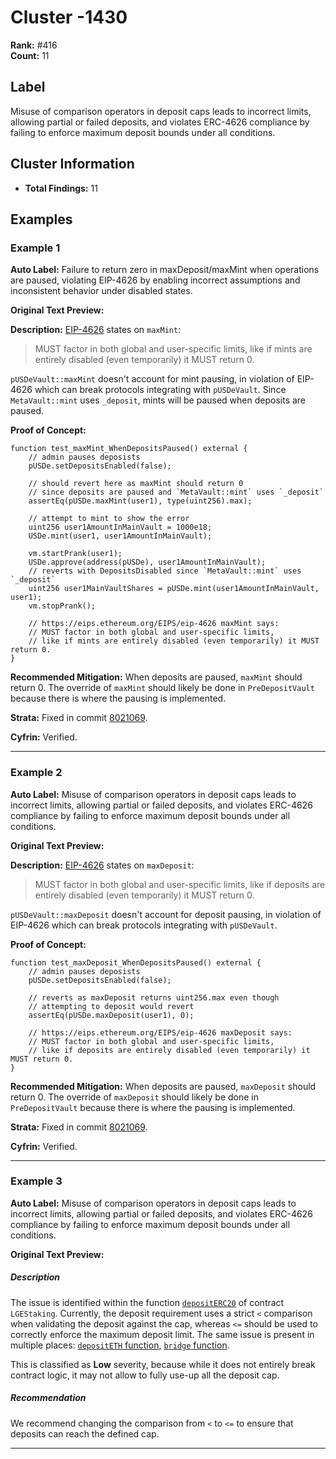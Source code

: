 # Cluster -1430

**Rank:** #416  
**Count:** 11  

## Label
Misuse of comparison operators in deposit caps leads to incorrect limits, allowing partial or failed deposits, and violates ERC-4626 compliance by failing to enforce maximum deposit bounds under all conditions.

## Cluster Information
- **Total Findings:** 11

## Examples

### Example 1

**Auto Label:** Failure to return zero in maxDeposit/maxMint when operations are paused, violating EIP-4626 by enabling incorrect assumptions and inconsistent behavior under disabled states.  

**Original Text Preview:**

**Description:** [EIP-4626](https://eips.ethereum.org/EIPS/eip-4626) states on `maxMint`:
> MUST factor in both global and user-specific limits, like if mints are entirely disabled (even temporarily) it MUST return 0.

`pUSDeVault::maxMint` doesn't account for mint pausing, in violation of EIP-4626 which can break protocols integrating with `pUSDeVault`. Since `MetaVault::mint` uses `_deposit`, mints will be paused when deposits are paused.

**Proof of Concept:**
```solidity
function test_maxMint_WhenDepositsPaused() external {
    // admin pauses deposists
    pUSDe.setDepositsEnabled(false);

    // should revert here as maxMint should return 0
    // since deposits are paused and `MetaVault::mint` uses `_deposit`
    assertEq(pUSDe.maxMint(user1), type(uint256).max);

    // attempt to mint to show the error
    uint256 user1AmountInMainVault = 1000e18;
    USDe.mint(user1, user1AmountInMainVault);

    vm.startPrank(user1);
    USDe.approve(address(pUSDe), user1AmountInMainVault);
    // reverts with DepositsDisabled since `MetaVault::mint` uses `_deposit`
    uint256 user1MainVaultShares = pUSDe.mint(user1AmountInMainVault, user1);
    vm.stopPrank();

    // https://eips.ethereum.org/EIPS/eip-4626 maxMint says:
    // MUST factor in both global and user-specific limits,
    // like if mints are entirely disabled (even temporarily) it MUST return 0.
}
```

**Recommended Mitigation:** When deposits are paused, `maxMint` should return 0. The override of `maxMint` should likely be done in `PreDepositVault` because there is where the pausing is implemented.

**Strata:** Fixed in commit [8021069](https://github.com/Strata-Money/contracts/commit/80210696f5ebe73ad7fca071c1c1b7d82e2b02ae).

**Cyfrin:** Verified.

---
### Example 2

**Auto Label:** Misuse of comparison operators in deposit caps leads to incorrect limits, allowing partial or failed deposits, and violates ERC-4626 compliance by failing to enforce maximum deposit bounds under all conditions.  

**Original Text Preview:**

**Description:** [EIP-4626](https://eips.ethereum.org/EIPS/eip-4626) states on `maxDeposit`:
> MUST factor in both global and user-specific limits, like if deposits are entirely disabled (even temporarily) it MUST return 0.

`pUSDeVault::maxDeposit` doesn't account for deposit pausing, in violation of EIP-4626 which can break protocols integrating with `pUSDeVault`.

**Proof of Concept:**
```solidity
function test_maxDeposit_WhenDepositsPaused() external {
    // admin pauses deposists
    pUSDe.setDepositsEnabled(false);

    // reverts as maxDeposit returns uint256.max even though
    // attempting to deposit would revert
    assertEq(pUSDe.maxDeposit(user1), 0);

    // https://eips.ethereum.org/EIPS/eip-4626 maxDeposit says:
    // MUST factor in both global and user-specific limits,
    // like if deposits are entirely disabled (even temporarily) it MUST return 0.
}
```

**Recommended Mitigation:** When deposits are paused, `maxDeposit` should return 0. The override of `maxDeposit` should likely be done in `PreDepositVault` because there is where the pausing is implemented.

**Strata:** Fixed in commit [8021069](https://github.com/Strata-Money/contracts/commit/80210696f5ebe73ad7fca071c1c1b7d82e2b02ae).

**Cyfrin:** Verified.

---
### Example 3

**Auto Label:** Misuse of comparison operators in deposit caps leads to incorrect limits, allowing partial or failed deposits, and violates ERC-4626 compliance by failing to enforce maximum deposit bounds under all conditions.  

**Original Text Preview:**

##### Description
The issue is identified within the function [`depositERC20`](https://github.com/LayerLabs-app/Ozean-Contracts/blob/dacd9ed9c895c9b6be422531eea15fecc3c2b1d8/src/L1/LGEStaking.sol#L106) of contract `LGEStaking`. Currently, the deposit requirement uses a strict `<` comparison when validating the deposit against the cap, whereas `<=` should be used to correctly enforce the maximum deposit limit. The same issue is present in multiple places: [`depositETH` function](https://github.com/LayerLabs-app/Ozean-Contracts/blob/dacd9ed9c895c9b6be422531eea15fecc3c2b1d8/src/L1/LGEStaking.sol#L128), [`bridge` function](https://github.com/LayerLabs-app/Ozean-Contracts/blob/dacd9ed9c895c9b6be422531eea15fecc3c2b1d8/src/L1/USDXBridge.sol#L115).

This is classified as **Low** severity, because while it does not entirely break contract logic, it may not allow to fully use-up all the deposit cap.

##### Recommendation
We recommend changing the comparison from `<` to `<=` to ensure that deposits can reach the defined cap.

---
